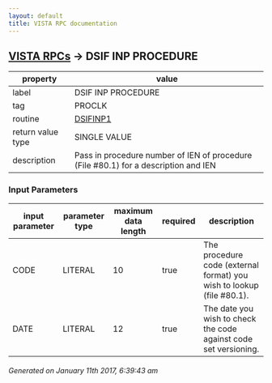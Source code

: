 ```yaml
---
layout: default
title: VISTA RPC documentation
---
```




## [VISTA RPCs](TableOfContent.md) &#8594; DSIF INP PROCEDURE 

 property | value 
--- | --- 
 label | DSIF INP PROCEDURE
 tag | PROCLK
 routine | [DSIFINP1](http://code.osehra.org/dox/Routine_DSIFINP1_source.html)
 return value type | SINGLE VALUE
 description | Pass in procedure number of IEN of procedure (File #80.1) for a description and IEN 

### Input Parameters

| input parameter | parameter type | maximum data length | required | description | 
| --- | --- | --- | --- | --- | 
| CODE | LITERAL | 10 | true | The procedure code (external format) you wish to lookup (file #80.1). | 
| DATE | LITERAL | 12 | true | The date you wish to check the code against code set versioning. | 




 ###### Generated on January 11th 2017, 6:39:43 am